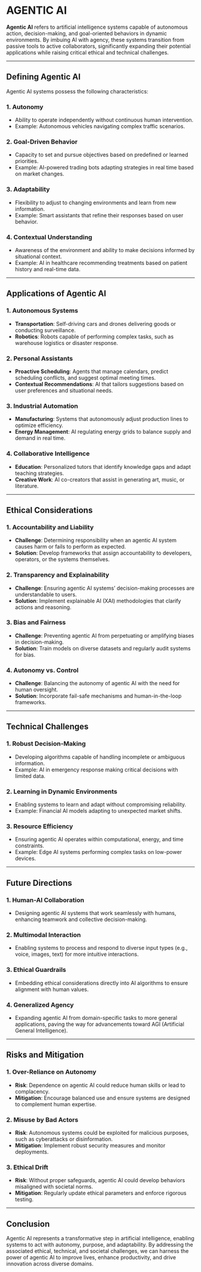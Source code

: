 # AGENTIC AI

**Agentic AI** refers to artificial intelligence systems capable of autonomous action, decision-making, and goal-oriented behaviors in dynamic environments. By imbuing AI with agency, these systems transition from passive tools to active collaborators, significantly expanding their potential applications while raising critical ethical and technical challenges.

---

## **Defining Agentic AI**

Agentic AI systems possess the following characteristics:

### **1. Autonomy**
- Ability to operate independently without continuous human intervention.
- Example: Autonomous vehicles navigating complex traffic scenarios.

### **2. Goal-Driven Behavior**
- Capacity to set and pursue objectives based on predefined or learned priorities.
- Example: AI-powered trading bots adapting strategies in real time based on market changes.

### **3. Adaptability**
- Flexibility to adjust to changing environments and learn from new information.
- Example: Smart assistants that refine their responses based on user behavior.

### **4. Contextual Understanding**
- Awareness of the environment and ability to make decisions informed by situational context.
- Example: AI in healthcare recommending treatments based on patient history and real-time data.

---

## **Applications of Agentic AI**

### **1. Autonomous Systems**
- **Transportation**: Self-driving cars and drones delivering goods or conducting surveillance.
- **Robotics**: Robots capable of performing complex tasks, such as warehouse logistics or disaster response.

### **2. Personal Assistants**
- **Proactive Scheduling**: Agents that manage calendars, predict scheduling conflicts, and suggest optimal meeting times.
- **Contextual Recommendations**: AI that tailors suggestions based on user preferences and situational needs.

### **3. Industrial Automation**
- **Manufacturing**: Systems that autonomously adjust production lines to optimize efficiency.
- **Energy Management**: AI regulating energy grids to balance supply and demand in real time.

### **4. Collaborative Intelligence**
- **Education**: Personalized tutors that identify knowledge gaps and adapt teaching strategies.
- **Creative Work**: AI co-creators that assist in generating art, music, or literature.

---

## **Ethical Considerations**

### **1. Accountability and Liability**
- **Challenge**: Determining responsibility when an agentic AI system causes harm or fails to perform as expected.
- **Solution**: Develop frameworks that assign accountability to developers, operators, or the systems themselves.

### **2. Transparency and Explainability**
- **Challenge**: Ensuring agentic AI systems’ decision-making processes are understandable to users.
- **Solution**: Implement explainable AI (XAI) methodologies that clarify actions and reasoning.

### **3. Bias and Fairness**
- **Challenge**: Preventing agentic AI from perpetuating or amplifying biases in decision-making.
- **Solution**: Train models on diverse datasets and regularly audit systems for bias.

### **4. Autonomy vs. Control**
- **Challenge**: Balancing the autonomy of agentic AI with the need for human oversight.
- **Solution**: Incorporate fail-safe mechanisms and human-in-the-loop frameworks.

---

## **Technical Challenges**

### **1. Robust Decision-Making**
- Developing algorithms capable of handling incomplete or ambiguous information.
- Example: AI in emergency response making critical decisions with limited data.

### **2. Learning in Dynamic Environments**
- Enabling systems to learn and adapt without compromising reliability.
- Example: Financial AI models adapting to unexpected market shifts.

### **3. Resource Efficiency**
- Ensuring agentic AI operates within computational, energy, and time constraints.
- Example: Edge AI systems performing complex tasks on low-power devices.

---

## **Future Directions**

### **1. Human-AI Collaboration**
- Designing agentic AI systems that work seamlessly with humans, enhancing teamwork and collective decision-making.

### **2. Multimodal Interaction**
- Enabling systems to process and respond to diverse input types (e.g., voice, images, text) for more intuitive interactions.

### **3. Ethical Guardrails**
- Embedding ethical considerations directly into AI algorithms to ensure alignment with human values.

### **4. Generalized Agency**
- Expanding agentic AI from domain-specific tasks to more general applications, paving the way for advancements toward AGI (Artificial General Intelligence).

---

## **Risks and Mitigation**

### **1. Over-Reliance on Autonomy**
- **Risk**: Dependence on agentic AI could reduce human skills or lead to complacency.
- **Mitigation**: Encourage balanced use and ensure systems are designed to complement human expertise.

### **2. Misuse by Bad Actors**
- **Risk**: Autonomous systems could be exploited for malicious purposes, such as cyberattacks or disinformation.
- **Mitigation**: Implement robust security measures and monitor deployments.

### **3. Ethical Drift**
- **Risk**: Without proper safeguards, agentic AI could develop behaviors misaligned with societal norms.
- **Mitigation**: Regularly update ethical parameters and enforce rigorous testing.

---

## **Conclusion**

Agentic AI represents a transformative step in artificial intelligence, enabling systems to act with autonomy, purpose, and adaptability. By addressing the associated ethical, technical, and societal challenges, we can harness the power of agentic AI to improve lives, enhance productivity, and drive innovation across diverse domains.
